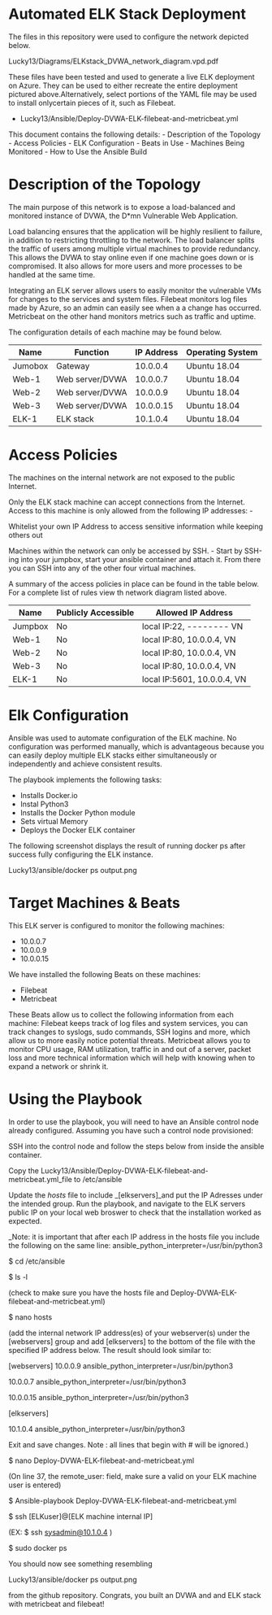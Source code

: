 Automated ELK Stack Deployment
==============================

The files in this repository were used to configure the network depicted below.

Lucky13/Diagrams/ELKstack\_DVWA\_network\_diagram.vpd.pdf

These files have been tested and used to generate a live ELK deployment on Azure. They can be used to either recreate the entire deployment pictured above.Alternatively, select portions of the YAML file may be used to install onlycertain pieces of it, such as Filebeat.

- Lucky13/Ansible/Deploy-DVWA-ELK-filebeat-and-metricbeat.yml

This document contains the following details: - Description of the Topology - Access Policies - ELK Configuration - Beats in Use - Machines Being Monitored - How to Use the Ansible Build



Description of the Topology
===========================

The main purpose of this network is to expose a load-balanced and monitored instance of DVWA, the D\*mn Vulnerable Web Application.

Load balancing ensures that the application will be highly resilient to failure, in addition to restricting throttling to the network. The load balancer splits the traffic of users among multiple virtual machines to provide redundancy. This allows the DVWA to stay online even if one machine goes down or is compromised. It also allows for more users and more processes to be handled at the same time.

Integrating an ELK server allows users to easily monitor the vulnerable VMs for changes to the services and system files. Filebeat monitors log files made by Azure, so an admin can easily see when a a change has occurred. Metricbeat on the other hand monitors metrics such as traffic and uptime.

The configuration details of each machine may be found below.

|   Name  |     Function    | IP Address | Operating System |
| ------- | --------------- | ---------- | ---------------- |
| Jumobox | Gateway         | 10.0.0.4   |   Ubuntu 18.04   |
| Web-1   | Web server/DVWA | 10.0.0.7   |   Ubuntu 18.04   |
| Web-2   | Web server/DVWA | 10.0.0.9   |   Ubuntu 18.04   |
| Web-3   | Web server/DVWA | 10.0.0.15  |   Ubuntu 18.04   |
| ELK-1   | ELK stack       | 10.1.0.4   |   Ubuntu 18.04   |



Access Policies
===============

The machines on the internal network are not exposed to the public Internet.

Only the ELK stack machine can accept connections from the Internet. Access to this machine is only allowed from the following IP addresses: -

Whitelist your own IP Address to access sensitive information while keeping others out


Machines within the network can only be accessed by SSH. - Start by SSH-ing into your jumpbox, start your ansible container and attach it. From there you can SSH into any of the other four virtual machines.

A summary of the access policies in place can be found in the table below. For a complete list of rules view th network diagram listed above.

|   Name  | Publicly Accessible |      Allowed IP Address     |
| ------- | ------------------- | --------------------------- |
| Jumpbox |          No         | local IP:22,   --------  VN |
| Web-1   |          No         | local IP:80,   10.0.0.4, VN |
| Web-2   |          No         | local IP:80,   10.0.0.4, VN |
| Web-3   |          No         | local IP:80,   10.0.0.4, VN |
| ELK-1   |          No         | local IP:5601, 10.0.0.4, VN |



Elk Configuration
=================

Ansible was used to automate configuration of the ELK machine. No configuration was performed manually, which is advantageous because you can easily deploy multiple ELK stacks either simultaneously or independently and achieve consistent results.

The playbook implements the following tasks:

- Installs Docker.io
- Instal Python3
- Installs the Docker Python module
- Sets virtual Memory
- Deploys the Docker ELK container

The following screenshot displays the result of running docker ps after success fully configuring the ELK instance.

Lucky13/ansible/docker ps output.png



Target Machines &amp; Beats
===========================

This ELK server is configured to monitor the following machines:

- 10.0.0.7
- 10.0.0.9
- 10.0.0.15

We have installed the following Beats on these machines:

- Filebeat
- Metricbeat

These Beats allow us to collect the following information from each machine: Filebeat keeps track of log files and system services, you can track changes to syslogs, sudo commands, SSH logins and more, which allow us to more easily notice potential threats. Metricbeat allows you to monitor CPU usage, RAM utilization, traffic in and out of a server, packet loss and more technical information which will help with knowing when to expand a network or shrink it.



Using the Playbook
==================

In order to use the playbook, you will need to have an Ansible control node already configured. Assuming you have such a control node provisioned:

SSH into the control node and follow the steps below from inside the ansible container.

Copy the Lucky13/Ansible/Deploy-DVWA-ELK-filebeat-and-metricbeat.yml_file to /etc/ansible  

Update the _hosts_ file to include _[elkservers]_and put the IP Adresses under the intended group. Run the playbook, and navigate to the ELK servers public IP on your local web broswer to check that the installation worked as expected.

_Note: it is important that after each IP address in the hosts file you include the following on the same line: ansible\_python\_interpreter=/usr/bin/python3






$ cd /etc/ansible

$ ls -l

(check to make sure you have the hosts file and Deploy-DVWA-ELK-filebeat-and-metricbeat.yml)

$ nano hosts

(add the internal network IP address(es) of your webserver(s) under the [webservers] group and add [elkservers] to the bottom of the file with the specified IP address below. The result should look similar to:

[webservers]
10.0.0.9 ansible\_python\_interpreter=/usr/bin/python3

10.0.0.7 ansible\_python\_interpreter=/usr/bin/python3

10.0.0.15 ansible\_python\_interpreter=/usr/bin/python3

[elkservers]

10.1.0.4 ansible\_python\_interpreter=/usr/bin/python3

Exit and save changes. Note : all lines that begin with # will be ignored.)

$ nano Deploy-DVWA-ELK-filebeat-and-metricbeat.yml

(On line 37, the remote_user: field, make sure a valid on your ELK machine user is entered)

$ Ansible-playbook Deploy-DVWA-ELK-filebeat-and-metricbeat.yml

$ ssh [ELKuser]@[ELK machine internal IP]

(EX: $ ssh sysadmin@10.1.0.4 )

$ sudo docker ps

You should now see something resembling

Lucky13/ansible/docker ps output.png

from the github repository. Congrats, you built an DVWA and and ELK stack with metricbeat and filebeat!